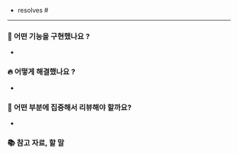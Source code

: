 <!-- 제목: [BE/FE/All] (기능 등) -->
<!-- 아래에 이슈 번호를 매겨주세요 -->

- resolves #

---

### 🚀 어떤 기능을 구현했나요 ?
- 

### 🔥 어떻게 해결했나요 ?
- 

### 📝 어떤 부분에 집중해서 리뷰해야 할까요?
- 

### 📚 참고 자료, 할 말

